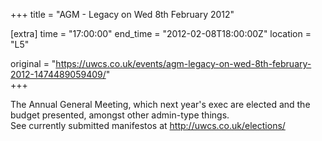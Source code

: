 +++
title = "AGM - Legacy on Wed 8th February 2012"

[extra]
time = "17:00:00"
end_time = "2012-02-08T18:00:00Z"
location = "L5"

original = "https://uwcs.co.uk/events/agm-legacy-on-wed-8th-february-2012-1474489059409/"    
+++

The Annual General Meeting, which next year's exec are elected and the budget presented, amongst other admin-type things.  
See currently submitted manifestos at http://uwcs.co.uk/elections/

